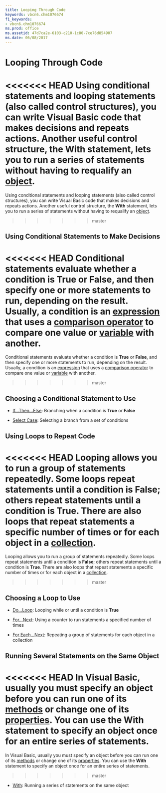 ```yaml
---
title: Looping Through Code
keywords: vbcn6.chm1076674
f1_keywords:
- vbcn6.chm1076674
ms.prod: office
ms.assetid: 47d7ca2e-6103-c210-1c80-7ce76d854907
ms.date: 06/08/2017
---
```



# Looping Through Code

<<<<<<< HEAD
Using conditional statements and looping statements (also called control structures), you can write Visual Basic code that makes decisions and repeats actions. Another useful control structure, the  **With** statement, lets you to run a series of statements without having to requalify an [object](../../Glossary/vbe-glossary.md).
=======
Using conditional statements and looping statements (also called control structures), you can write Visual Basic code that makes decisions and repeats actions. Another useful control structure, the  **With** statement, lets you to run a series of statements without having to requalify an [object](../../Glossary/vbe-glossary.md#object).
>>>>>>> master


## Using Conditional Statements to Make Decisions

<<<<<<< HEAD
Conditional statements evaluate whether a condition is  **True** or **False**, and then specify one or more statements to run, depending on the result. Usually, a condition is an [expression](../../Glossary/vbe-glossary.md) that uses a [comparison operator](../../Glossary/vbe-glossary.md) to compare one value or [variable](../../Glossary/vbe-glossary.md) with another.
=======
Conditional statements evaluate whether a condition is  **True** or **False**, and then specify one or more statements to run, depending on the result. Usually, a condition is an [expression](../../Glossary/vbe-glossary.md#expression) that uses a [comparison operator](../../Glossary/vbe-glossary.md#comparison-operator) to compare one value or [variable](../../Glossary/vbe-glossary.md#variable) with another.
>>>>>>> master


## Choosing a Conditional Statement to Use




- [If...Then...Else](using-ifthenelse-statements.md): Branching when a condition is  **True** or **False**
    
- [Select Case](using-select-case-statements.md): Selecting a branch from a set of conditions
    



## Using Loops to Repeat Code

<<<<<<< HEAD
Looping allows you to run a group of statements repeatedly. Some loops repeat statements until a condition is  **False**; others repeat statements until a condition is **True**. There are also loops that repeat statements a specific number of times or for each object in a [collection](../../Glossary/vbe-glossary.md).
=======
Looping allows you to run a group of statements repeatedly. Some loops repeat statements until a condition is  **False**; others repeat statements until a condition is **True**. There are also loops that repeat statements a specific number of times or for each object in a [collection](../../Glossary/vbe-glossary.md#collection).
>>>>>>> master


## Choosing a Loop to Use




- [Do...Loop](using-doloop-statements.md): Looping while or until a condition is  **True**
    
- [For...Next](using-fornext-statements.md): Using a counter to run statements a specified number of times
    
- [For Each...Next](using-for-eachnext-statements.md): Repeating a group of statements for each object in a collection
    



## Running Several Statements on the Same Object

<<<<<<< HEAD
In Visual Basic, usually you must specify an object before you can run one of its [methods](../../Glossary/vbe-glossary.md) or change one of its [properties](../../Glossary/vbe-glossary.md). You can use the  **With** statement to specify an object once for an entire series of statements.
=======
In Visual Basic, usually you must specify an object before you can run one of its [methods](../../Glossary/vbe-glossary.md#method) or change one of its [properties](../../Glossary/vbe-glossary.md#property). You can use the  **With** statement to specify an object once for an entire series of statements.
>>>>>>> master




- [With](using-with-statements.md): Running a series of statements on the same object
    




